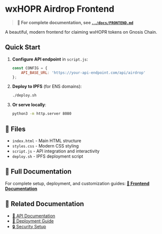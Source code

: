 # wxHOPR Airdrop Frontend

> **📖 For complete documentation, see [`../docs/FRONTEND.md`](../docs/FRONTEND.md)**

A beautiful, modern frontend for claiming wxHOPR tokens on Gnosis Chain.

## Quick Start

1. **Configure API endpoint** in `script.js`:
   ```javascript
   const CONFIG = {
       API_BASE_URL: 'https://your-api-endpoint.com/api/airdrop'
   };
   ```

2. **Deploy to IPFS** (for ENS domains):
   ```bash
   ./deploy.sh
   ```

3. **Or serve locally**:
   ```bash
   python3 -m http.server 8080
   ```

## 📁 Files

- `index.html` - Main HTML structure
- `styles.css` - Modern CSS styling
- `script.js` - API integration and interactivity
- `deploy.sh` - IPFS deployment script

## 📖 Full Documentation

For complete setup, deployment, and customization guides:
**[📖 Frontend Documentation](../docs/FRONTEND.md)**

## 🔗 Related Documentation

- [🔌 API Documentation](../docs/API.md)
- [🚀 Deployment Guide](../docs/DEPLOYMENT.md)  
- [🔒 Security Setup](../docs/SECURITY.md)